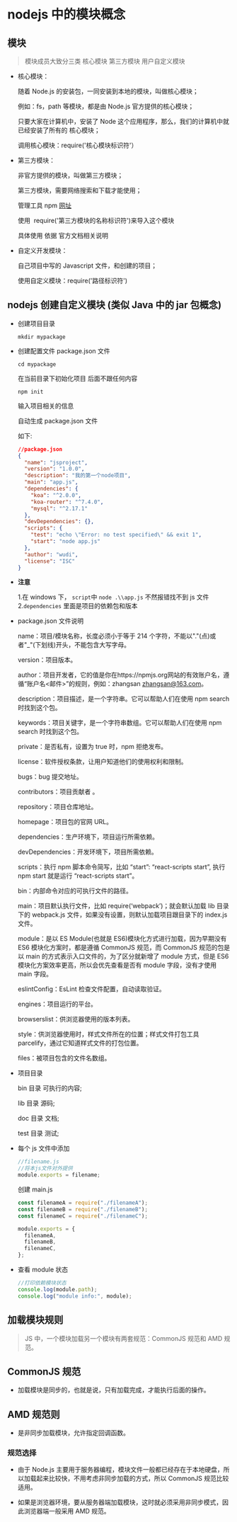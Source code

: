 # nodejs 中的模块概念

## 模块

> 模块成员大致分三类 核心模块 第三方模块 用户自定义模块

- 核心模块：

  随着 Node.js 的安装包，一同安装到本地的模块，叫做核心模块；

  例如：fs，path 等模块，都是由 Node.js 官方提供的核心模块；

  只要大家在计算机中，安装了 Node 这个应用程序，那么，我们的计算机中就已经安装了所有的 核心模块；

  调用核心模块：require('核心模块标识符'）

- 第三方模块：

  非官方提供的模块，叫做第三方模块；

  第三方模块，需要网络搜索和下载才能使用；

  管理工具 npm [网址](https://www.npmjs.com/)

  使用  require('第三方模块的名称标识符')来导入这个模块

  具体使用 依据 官方文档相关说明

- 自定义开发模块：

  自己项目中写的 Javascript 文件，和创建的项目；

  使用自定义模块：require('路径标识符')

## nodejs 创建自定义模块 (类似 Java 中的 jar 包概念)

- 创建项目目录

  `mkdir mypackage`

- 创建配置文件 package.json 文件

  `cd mypackage`

  在当前目录下初始化项目 后面不跟任何内容

  `npm init`

  输入项目相关的信息

  自动生成 package.json 文件

  如下:

  ```json
  //package.json
  {
    "name": "jsproject",
    "version": "1.0.0",
    "description": "我的第一个node项目",
    "main": "app.js",
    "dependencies": {
      "koa": "^2.0.0",
      "koa-router": "^7.4.0",
      "mysql": "^2.17.1"
    },
    "devDependencies": {},
    "scripts": {
      "test": "echo \"Error: no test specified\" && exit 1",
      "start": "node app.js"
    },
    "author": "wudi",
    "license": "ISC"
  }
  ```

- **注意**

  1.在 windows 下， `script`中 `node .\\app.js` 不然报错找不到 js 文件 2.`dependencies` 里面是项目的依赖包和版本

- package.json 文件说明

  name：项目/模块名称，长度必须小于等于 214 个字符，不能以"."(点)或者"\_"(下划线)开头，不能包含大写字母。

  version：项目版本。

  author：项目开发者，它的值是你在https://npmjs.org网站的有效账户名，遵循“账户名<邮件>”的规则，例如：zhangsan zhangsan@163.com。

  description：项目描述，是一个字符串。它可以帮助人们在使用 npm search 时找到这个包。

  keywords：项目关键字，是一个字符串数组。它可以帮助人们在使用 npm search 时找到这个包。

  private：是否私有，设置为 true 时，npm 拒绝发布。

  license：软件授权条款，让用户知道他们的使用权利和限制。

  bugs：bug 提交地址。

  contributors：项目贡献者 。

  repository：项目仓库地址。

  homepage：项目包的官网 URL。

  dependencies：生产环境下，项目运行所需依赖。

  devDependencies：开发环境下，项目所需依赖。

  scripts：执行 npm 脚本命令简写，比如 “start”: “react-scripts start”, 执行 npm start 就是运行 “react-scripts start”。

  bin：内部命令对应的可执行文件的路径。

  main：项目默认执行文件，比如 require(‘webpack’)；就会默认加载 lib 目录下的 webpack.js 文件，如果没有设置，则默认加载项目跟目录下的 index.js 文件。

  module：是以 ES Module(也就是 ES6)模块化方式进行加载，因为早期没有 ES6 模块化方案时，都是遵循 CommonJS 规范，而 CommonJS 规范的包是以 main 的方式表示入口文件的，为了区分就新增了 module 方式，但是 ES6 模块化方案效率更高，所以会优先查看是否有 module 字段，没有才使用 main 字段。

  eslintConfig：EsLint 检查文件配置，自动读取验证。

  engines：项目运行的平台。

  browserslist：供浏览器使用的版本列表。

  style：供浏览器使用时，样式文件所在的位置；样式文件打包工具 parcelify，通过它知道样式文件的打包位置。

  files：被项目包含的文件名数组。

- 项目目录

  bin 目录 可执行的内容;

  lib 目录 源码;

  doc 目录 文档;

  test 目录 测试;

- 每个 js 文件中添加

  ```js
  //filename.js
  //将本js文件对外提供
  module.exports = filename;
  ```

  创建 main.js

  ```js
  const filenameA = require("./filenameA");
  const filenameB = require("./filenameB");
  const filenameC = require("./filenameC");

  module.exports = {
    filenameA,
    filenameB,
    filenameC,
  };
  ```

- 查看 module 状态

  ```js
  //打印依赖模块状态
  console.log(module.path);
  console.log("module info:", module);
  ```

## 加载模块规则

> JS 中，一个模块加载另一个模块有两套规范：CommonJS 规范和 AMD 规范。

## CommonJS 规范

- 加载模块是同步的，也就是说，只有加载完成，才能执行后面的操作。

## AMD 规范则

- 是非同步加载模块，允许指定回调函数。

### 规范选择

- 由于 Node.js 主要用于服务器编程，模块文件一般都已经存在于本地硬盘，所以加载起来比较快，不用考虑非同步加载的方式，所以 CommonJS 规范比较适用。

- 如果是浏览器环境，要从服务器端加载模块，这时就必须采用非同步模式，因此浏览器端一般采用 AMD 规范。
